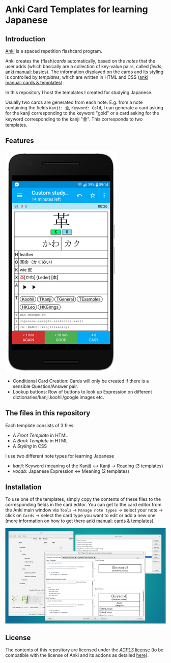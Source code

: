# Anki Card Templates for learning Japanese

## Introduction

[Anki](https://apps.ankiweb.net/) is a spaced repetition flashcard program.

Anki creates the (flash)*cards* automatically, based on the *notes* that the user adds (which basically are a collection of key-value pairs, called *fields*; [anki manual: basics](https://apps.ankiweb.net/docs/manual.html#the-basics)). The information displayed on the cards and its styling is controlled by *templates*, which are written in HTML and CSS ([anki manual: cards & templates](https://apps.ankiweb.net/docs/manual.html#cards-and-templates)). 

In this repository I host the templates I created for studying Japanese.

Usually two cards are generated from each note: E.g. from a note containing the fields ```Kanji: 金```, ```Keyword: Gold```, I can generate a card asking for the kanji corresponding to the keyword "gold" or a card asking for the keyword corresponding to the kanji "金". This corresponds to two templates.

## Features

![phone screenshot](https://github.com/klieret/readme-files/blob/master/anki-card-templates/phone.png)

* Conditional Card Creation: Cards will only be created if there is a sensible Question/Answer pair.
* Lookup buttons: Row of buttons to look up Expression on different dictionaries/kanji.koohii/google images etc.

## The files in this repository

Each template consists of 3 files:

* A *Front Template* in HTML
* A *Back Template* in HTML
* A *Styling* in CSS

I use two different note types for learning Japanese

* *kanji*: Keyword (meaning of the Kanji) ↔ Kanji → Reading (3 templates)
* *vocab*: Japanese Expression ↔ Meaning (2 templates)

## Installation

To use one of the templates, simply copy the contents of these files to the corresponding fields in the card editor. You can get to the card editor from the Anki main window via ```Tools``` → ```Manage note types``` → select your note → click on ```Cards``` → select the card type you want to edit or add a new one (more information on how to get there [anki manual: cards & templates](https://apps.ankiweb.net/docs/manual.html#cards-and-templates)).

![card editor](https://github.com/klieret/readme-files/blob/master/anki-card-templates/card_editor.png)

## License

The contents of this repository are licensed under the [*AGPL3* license](https://choosealicense.com/licenses/agpl-3.0/) (to be compatible with the license of Anki and its addons as detailed [here](https://ankiweb.net/account/terms)).
